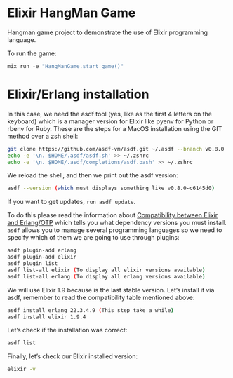 # Elixir HangMan Game

Hangman game project to demonstrate the use of Elixir programming language.

To run the game:

```elixir
mix run -e "HangManGame.start_game()"
```

# Elixir/Erlang installation

In this case, we need the asdf tool (yes, like as the first 4 letters on the keyboard) which is a manager version for Elixir like pyenv for Python or rbenv for Ruby. These are the steps for a MacOS installation using the GIT method over a zsh shell:

```bash
git clone https://github.com/asdf-vm/asdf.git ~/.asdf --branch v0.8.0
echo -e '\n. $HOME/.asdf/asdf.sh' >> ~/.zshrc
echo -e '\n. $HOME/.asdf/completions/asdf.bash' >> ~/.zshrc
```

We reload the shell, and then we print out the asdf version:

```bash
asdf --version (which must displays something like v0.8.0-c6145d0)
```

If you want to get updates, `run asdf update`.

To do this please read the information about [Compatibility between Elixir and Erlang/OTP](https://github.com/elixir-lang/elixir/blob/master/lib/elixir/pages/compatibility-and-deprecations.md#compatibility-between-elixir-and-erlangotp) which tells you what dependency versions you must install. `asdf` allows you to manage several programming languages so we need to specify which of them we are going to use through plugins:

```bash
asdf plugin-add erlang
asdf plugin-add elixir
asdf plugin list
asdf list-all elixir (To display all elixir versions available)
asdf list-all erlang (To display all erlang versions available)
```

We will use Elixir 1.9 because is the last stable version. Let’s install it via asdf, remember to read the compatibility table mentioned above:

```bash
asdf install erlang 22.3.4.9 (This step take a while)
asdf install elixir 1.9.4
```

Let’s check if the installation was correct:

```bash
asdf list
```

Finally, let’s check our Elixir installed version:

```bash
elixir -v
```
